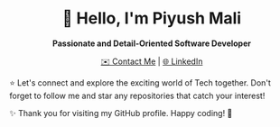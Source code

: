 <h1 align="center">👋 Hello, I'm Piyush Mali</h1>

<p align="center">
  <strong>Passionate and Detail-Oriented Software Developer</strong>
</p>

<p align="center">
  <a href="mailto:piyushmali702@gmail.com">✉️ Contact Me</a> |
  <a href="https://www.linkedin.com/in/mali12piyush/">🌐 LinkedIn</a>
</p>


⭐️ Let's connect and explore the exciting world of Tech together. Don't forget to follow me and star any repositories that catch your interest!

✨ Thank you for visiting my GitHub profile. Happy coding! 🚀
